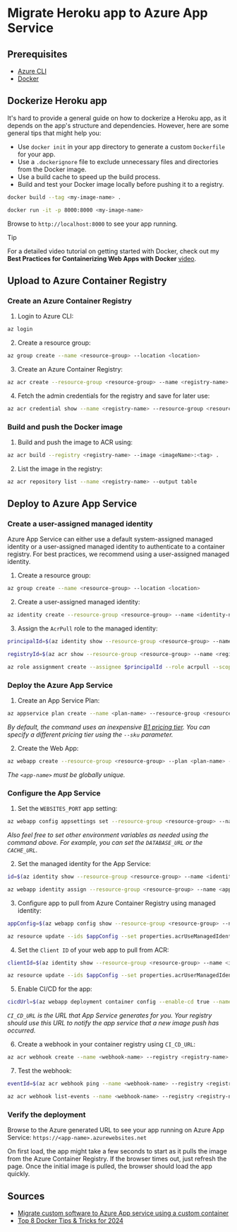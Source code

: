 # Migrate Heroku app to Azure App Service

## Prerequisites

- [Azure CLI](https://docs.microsoft.com/en-us/cli/azure/install-azure-cli)
- [Docker](https://docs.docker.com/get-docker/)

## Dockerize Heroku app

It's hard to provide a general guide on how to dockerize a Heroku app, as it depends on the app's structure and dependencies. However, here are some general tips that might help you:

- Use `docker init` in your app directory to generate a custom `Dockerfile` for your app.
- Use a `.dockerignore` file to exclude unnecessary files and directories from the Docker image.
- Use a build cache to speed up the build process.
- Build and test your Docker image locally before pushing it to a registry.

```bash
docker build --tag <my-image-name> .
```

```bash
docker run -it -p 8000:8000 <my-image-name>
```

Browse to `http://localhost:8000` to see your app running.

> [!TIP]
> For a detailed video tutorial on getting started with Docker, check out my **Best Practices for Containerizing Web Apps with Docker** [video](https://www.youtube.com/watch?v=1Guuaf5JTr0).

## Upload to Azure Container Registry

### Create an Azure Container Registry

1. Login to Azure CLI:

```bash
az login
```

2. Create a resource group:

```bash
az group create --name <resource-group> --location <location>
```

3. Create an Azure Container Registry:

```bash
az acr create --resource-group <resource-group> --name <registry-name> --sku Basic
```

4. Fetch the admin credentials for the registry and save for later use:

```bash
az acr credential show --name <registry-name> --resource-group <resource-group>
```

### Build and push the Docker image

1. Build and push the image to ACR using:

```bash
az acr build --registry <registry-name> --image <imageName>:<tag> .
```

2. List the image in the registry:

```bash
az acr repository list --name <registry-name> --output table
```

## Deploy to Azure App Service

### Create a user-assigned managed identity

Azure App Service can either use a default system-assigned managed identity or a user-assigned managed identity to authenticate to a container registry. For best practices, we recommend using a user-assigned managed identity.

1. Create a resource group:

```bash
az group create --name <resource-group> --location <location>
```

2. Create a user-assigned managed identity:

```bash
az identity create --resource-group <resource-group> --name <identity-name>
```

3. Assign the `AcrPull` role to the managed identity:

```bash
principalId=$(az identity show --resource-group <resource-group> --name <identity-name> --query principalId --output tsv)
```

```bash
registryId=$(az acr show --resource-group <resource-group> --name <registry-name> --query id --output tsv)
```

```bash
az role assignment create --assignee $principalId --role acrpull --scope $registryId
```

### Deploy the Azure App Service

1. Create an App Service Plan:

```bash
az appservice plan create --name <plan-name> --resource-group <resource-group> --is-linux
```

_By default, the command uses an inexpensive [B1 pricing tier](https://azure.microsoft.com/pricing/details/app-service/linux/). You can specify a different pricing tier using the `--sku` parameter._

2. Create the Web App:

```bash
az webapp create --resource-group <resource-group> --plan <plan-name> --name <app-name> --deployment-container-image-name <registry-name>.azurecr.io/<imageName>:<tag>
```

_The `<app-name>` must be globally unique._

### Configure the App Service

1. Set the `WEBSITES_PORT` app setting:

```bash
az webapp config appsettings set --resource-group <resource-group> --name <app-name> --settings WEBSITES_PORT=<port>
```

_Also feel free to set other environment variables as needed using the command above. For example, you can set the `DATABASE_URL` or the `CACHE_URL`._

2. Set the managed identity for the App Service:

```bash
id=$(az identity show --resource-group <resource-group> --name <identity-name> --query id --output tsv)
```

```bash
az webapp identity assign --resource-group <resource-group> --name <app-name> --identities $id
```

3. Configure app to pull from Azure Container Registry using managed identity:

```bash
appConfig=$(az webapp config show --resource-group <resource-group> --name <app-name> --query id --output tsv)
```

```bash
az resource update --ids $appConfig --set properties.acrUseManagedIdentityCreds=true
```

4. Set the `Client ID` of your web app to pull from ACR:

```bash
clientId=$(az identity show --resource-group <resource-group> --name <identity-name> --query clientId --output tsv)
```

```bash
az resource update --ids $appConfig --set properties.acrUserManagedIdentityID=$clientId
```

5. Enable CI/CD for the app:

```bash
cicdUrl=$(az webapp deployment container config --enable-cd true --name <app-name> --resource-group <resource-group> --query CI_CD_URL --output tsv)
```

_`CI_CD_URL` is the URL that App Service generates for you. Your registry should use this URL to notify the app service that a new image push has occurred._

6. Create a webhook in your container registry using `CI_CD_URL`:

```bash
az acr webhook create --name <webhook-name> --registry <registry-name> --uri $cicdUrl --actions push --scope <imageName>:<tag>
```

7. Test the webhook:

```bash
eventId=$(az acr webhook ping --name <webhook-name> --registry <registry-name> --query id --output tsv)
```

```bash
az acr webhook list-events --name <webhook-name> --registry <registry-name> --query "[?id=='$eventId'].eventResponseMessage"
```

### Verify the deployment

Browse to the Azure generated URL to see your app running on Azure App Service: `https://<app-name>.azurewebsites.net`

On first load, the app might take a few seconds to start as it pulls the image from the Azure Container Registry. If the browser times out, just refresh the page. Once the initial image is pulled, the browser should load the app quickly.

## Sources

- [Migrate custom software to Azure App service using a custom container](https://learn.microsoft.com/en-us/azure/app-service/tutorial-custom-container?tabs=azure-cli&pivots=container-linux)
- [Top 8 Docker Tips & Tricks for 2024](https://www.docker.com/blog/8-top-docker-tips-tricks-for-2024/)
